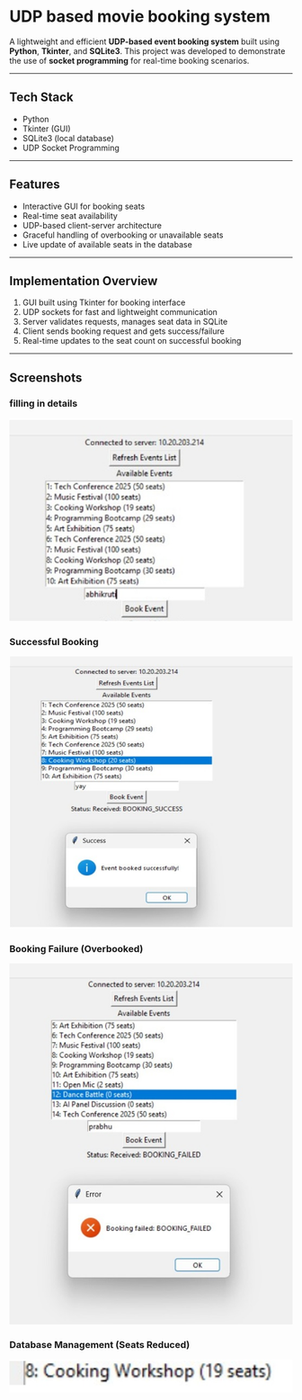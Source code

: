 # UDP based movie booking system

A lightweight and efficient **UDP-based event booking system** built using **Python**, **Tkinter**, and **SQLite3**. This project was developed to demonstrate the use of **socket programming** for real-time booking scenarios.

---

## Tech Stack

- Python  
- Tkinter (GUI)  
- SQLite3 (local database)  
- UDP Socket Programming  

---

##  Features

- Interactive GUI for booking seats  
- Real-time seat availability  
- UDP-based client-server architecture  
- Graceful handling of overbooking or unavailable seats  
- Live update of available seats in the database  

---

## Implementation Overview

1. GUI built using Tkinter for booking interface  
2. UDP sockets for fast and lightweight communication  
3. Server validates requests, manages seat data in SQLite  
4. Client sends booking request and gets success/failure  
5. Real-time updates to the seat count on successful booking  

---

##  Screenshots
###  filling in details
![filling in details](screenshots/udp1.jpg)
###  Successful Booking  
![Successful Booking](screenshots/udp2.jpg)

###  Booking Failure (Overbooked)  
![Booking Failure](screenshots/udp4.jpg)

###  Database Management (Seats Reduced)  
![Seat Reduction](screenshots/udp3.jpg)
